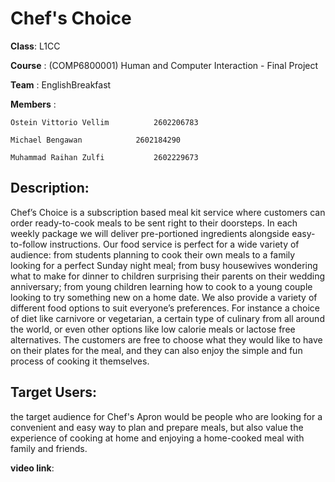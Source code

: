 # Chef's Choice

**Class**: L1CC
   
   **Course**   : (COMP6800001) Human and Computer Interaction  - Final Project
   
   **Team**     : EnglishBreakfast
   
   **Members**  :
        
   	Ostein Vittorio Vellim			2602206783
	
   	Michael Bengawan			2602184290
	
	Muhammad Raihan Zulfi			2602229673
          
##   **Description**:
   
Chef’s Choice is a subscription based meal kit service where customers can order ready-to-cook meals to be sent right to their doorsteps. In each weekly package we will deliver pre-portioned ingredients alongside easy-to-follow instructions. Our food service is perfect for a wide variety of audience: from students planning to cook their own meals to a family looking for a perfect Sunday night meal; from busy housewives wondering what to make for dinner to children surprising their parents on their wedding anniversary; from young children learning how to cook to a young couple looking to try something new on a home date. We also provide a variety of different food options to suit everyone’s preferences. For instance a choice of diet like carnivore or vegetarian, a certain type of culinary from all around the world, or even other options like low calorie meals or lactose free alternatives. The customers are free to choose what they would like to have on their plates for the meal, and they can also enjoy the simple and fun process of cooking it themselves.

       
 ##  **Target Users**:
the target audience for Chef's Apron would be people who are looking for a convenient and easy way to plan and prepare meals, but also value the experience of cooking at home and enjoying a home-cooked meal with family and friends.

  **video link**:
  
  



